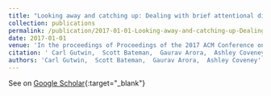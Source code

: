 ```yaml
---
title: "Looking away and catching up: Dealing with brief attentional disconnection in synchronous groupware"
collection: publications
permalink: /publication/2017-01-01-Looking-away-and-catching-up-Dealing-with-brief-attentional-disconnection-in-synchronous-groupware
date: 2017-01-01
venue: 'In the proceedings of Proceedings of the 2017 ACM Conference on Computer Supported Cooperative Work and Social Computing'
citation: ' Carl Gutwin,  Scott Bateman,  Gaurav Arora,  Ashley Coveney, &quot;Looking away and catching up: Dealing with brief attentional disconnection in synchronous groupware.&quot; In the proceedings of Proceedings of the 2017 ACM Conference on Computer Supported Cooperative Work and Social Computing, 2017.'
authors: 'Carl Gutwin,  Scott Bateman,  Gaurav Arora,  Ashley Coveney'
---
```

See on [Google Scholar](https://scholar.google.com/scholar?q=Looking+away+and+catching+up:+Dealing+with+brief+attentional+disconnection+in+synchronous+groupware){:target="_blank"}